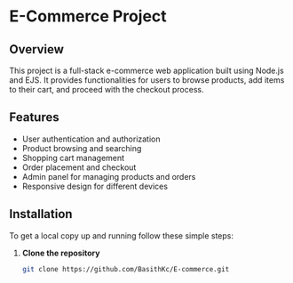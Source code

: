 # E-Commerce Project

## Overview
This project is a full-stack e-commerce web application built using Node.js and EJS. It provides functionalities for users to browse products, add items to their cart, and proceed with the checkout process.

## Features
- User authentication and authorization
- Product browsing and searching
- Shopping cart management
- Order placement and checkout
- Admin panel for managing products and orders
- Responsive design for different devices


## Installation
To get a local copy up and running follow these simple steps:

1. **Clone the repository**
   ```bash
   git clone https://github.com/BasithKc/E-commerce.git
